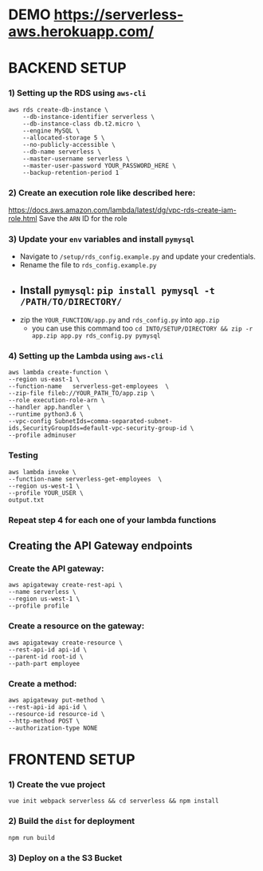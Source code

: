 # DEMO https://serverless-aws.herokuapp.com/

# BACKEND SETUP

### 1) Setting up the RDS using `aws-cli`

 ```
 aws rds create-db-instance \
     --db-instance-identifier serverless \
     --db-instance-class db.t2.micro \
     --engine MySQL \
     --allocated-storage 5 \
     --no-publicly-accessible \
     --db-name serverless \
     --master-username serverless \
     --master-user-password YOUR_PASSWORD_HERE \
     --backup-retention-period 1
 ```

### 2) Create an execution role like described here:

https://docs.aws.amazon.com/lambda/latest/dg/vpc-rds-create-iam-role.html
Save the `ARN` ID for the role

### 3) Update your `env` variables and install `pymysql`

- Navigate to `/setup/rds_config.example.py` and update your credentials.
- Rename the file to `rds_config.example.py`
- Install   `pymysql`: `pip install pymysql -t /PATH/TO/DIRECTORY/`
    -
- zip the `YOUR_FUNCTION/app.py` and `rds_config.py` into `app.zip`
    - you can use this command too `cd INTO/SETUP/DIRECTORY && zip -r app.zip app.py rds_config.py pymysql`

### 4) Setting up the Lambda using `aws-cli`

 ```
aws lambda create-function \
--region us-east-1 \
--function-name   serverless-get-employees  \
--zip-file fileb://YOUR_PATH_TO/app.zip \
--role execution-role-arn \
--handler app.handler \
--runtime python3.6 \
--vpc-config SubnetIds=comma-separated-subnet-ids,SecurityGroupIds=default-vpc-security-group-id \
--profile adminuser
```

### Testing

```
aws lambda invoke \
--function-name serverless-get-employees  \
--region us-west-1 \
--profile YOUR_USER \
output.txt  
```

### Repeat step 4 for each one of your lambda functions

## Creating the API Gateway endpoints

### Create the API gateway:

```
aws apigateway create-rest-api \
--name serverless \
--region us-west-1 \
--profile profile
```

### Create a resource on the gateway:
```
aws apigateway create-resource \
--rest-api-id api-id \
--parent-id root-id \
--path-part employee
```

### Create a method:
```
aws apigateway put-method \
--rest-api-id api-id \
--resource-id resource-id \
--http-method POST \
--authorization-type NONE
```

# FRONTEND SETUP

### 1) Create the vue project

```
vue init webpack serverless && cd serverless && npm install
```

### 2) Build the `dist` for deployment

```
npm run build
```

### 3) Deploy on a the S3 Bucket

